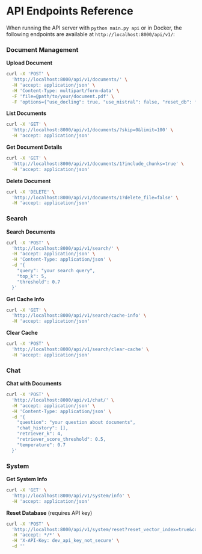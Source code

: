 # API Endpoints Reference

When running the API server with `python main.py api` or in Docker, the following endpoints are available at `http://localhost:8000/api/v1/`:

### Document Management

**Upload Document**
```bash
curl -X 'POST' \
  'http://localhost:8000/api/v1/documents/' \
  -H 'accept: application/json' \
  -H 'Content-Type: multipart/form-data' \
  -F 'file=@path/to/your/document.pdf' \
  -F 'options={"use_docling": true, "use_mistral": false, "reset_db": false}'
```

**List Documents**
```bash
curl -X 'GET' \
  'http://localhost:8000/api/v1/documents/?skip=0&limit=100' \
  -H 'accept: application/json'
```

**Get Document Details**
```bash
curl -X 'GET' \
  'http://localhost:8000/api/v1/documents/1?include_chunks=true' \
  -H 'accept: application/json'
```

**Delete Document**
```bash
curl -X 'DELETE' \
  'http://localhost:8000/api/v1/documents/1?delete_file=false' \
  -H 'accept: application/json'
```

### Search

**Search Documents**
```bash
curl -X 'POST' \
  'http://localhost:8000/api/v1/search/' \
  -H 'accept: application/json' \
  -H 'Content-Type: application/json' \
  -d '{
    "query": "your search query",
    "top_k": 5,
    "threshold": 0.7
  }'
```

**Get Cache Info**
```bash
curl -X 'GET' \
  'http://localhost:8000/api/v1/search/cache-info' \
  -H 'accept: application/json'
```

**Clear Cache**
```bash
curl -X 'POST' \
  'http://localhost:8000/api/v1/search/clear-cache' \
  -H 'accept: application/json'
```

### Chat

**Chat with Documents**
```bash
curl -X 'POST' \
  'http://localhost:8000/api/v1/chat/' \
  -H 'accept: application/json' \
  -H 'Content-Type: application/json' \
  -d '{
    "question": "your question about documents",
    "chat_history": [],
    "retriever_k": 4,
    "retriever_score_threshold": 0.5,
    "temperature": 0.7
  }'
```

### System

**Get System Info**
```bash
curl -X 'GET' \
  'http://localhost:8000/api/v1/system/info' \
  -H 'accept: application/json'
```

**Reset Database** (requires API key)
```bash
curl -X 'POST' \
  'http://localhost:8000/api/v1/system/reset?reset_vector_index=true&confirm=true' \
  -H 'accept: */*' \
  -H 'X-API-Key: dev_api_key_not_secure' \
  -d ''
``` 